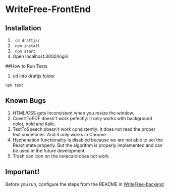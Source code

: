 # WriteFree-FrontEnd
## Installation
1. ``` cd draftjs/```
2. ``` npm install```
3. ``` npm start```
4. Open localhost:3000/login

##How to Run Tests
1. cd into draftjs folder
````
npm test
````

## Known Bugs
1. HTML/CSS gets inconsistent when you resize the window.
2. CovertToPDF doesn't work pefectly: it only works with background color, bold and italic.
3. TextToSpeech doesn't work consistently: it does not read the proper text sometimes. And it only works in Chrome.
4. Hyphenation functionality is disabled because we are not able to set the React state properly. But the algorithm is properly implemented and can be used in the future development.
5. Trash can icon on the notecard does not work.

## Important!
Before you run, configure the steps from the README in [WriteFree-backend](https://github.com/ChiragAswani/WriteFree-backend)
